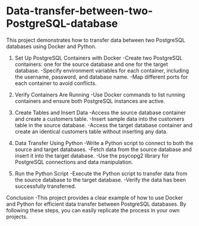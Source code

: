 # Data-transfer-between-two-PostgreSQL-database

This project demonstrates how to transfer data between two PostgreSQL databases using Docker and Python.

1. Set Up PostgreSQL Containers with Docker
-Create two PostgreSQL containers: one for the source database and one for the target database.
-Specify environment variables for each container, including the username, password, and database name.
-Map different ports for each container to avoid conflicts.

2. Verify Containers Are Running
-Use Docker commands to list running containers and ensure both PostgreSQL instances are active.

3. Create Tables and Insert Data
-Access the source database container and create a customers table.
-Insert sample data into the customers table in the source database.
-Access the target database container and create an identical customers table without inserting any data.

4. Data Transfer Using Python
-Write a Python script to connect to both the source and target databases.
-Fetch data from the source database and insert it into the target database.
-Use the psycopg2 library for PostgreSQL connections and data manipulation.

5. Run the Python Script
-Execute the Python script to transfer data from the source database to the target database.
-Verify the data has been successfully transferred.

Conclusion
-This project provides a clear example of how to use Docker and Python for efficient data transfer between PostgreSQL databases. By following these steps, you can easily replicate the process in your own projects.
